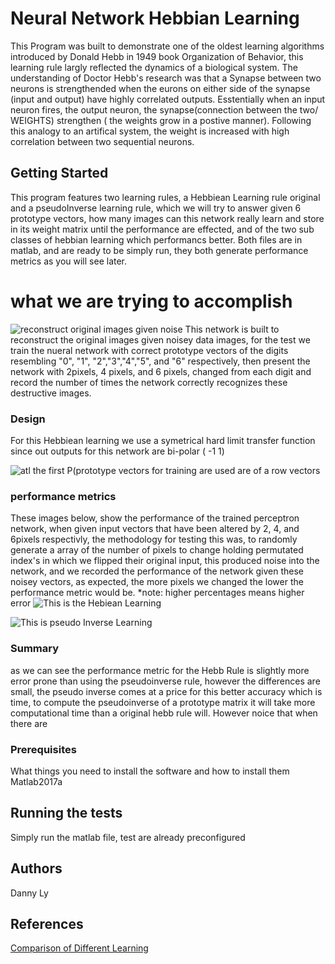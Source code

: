# Neural Network Hebbian Learning
This Program was built to demonstrate one of the oldest learning algorithms introduced by Donald Hebb in 1949 book Organization of Behavior, this learning rule largly reflected the dynamics of a biological system. The understanding of Doctor Hebb's research was that a Synapse between two neurons is strengthended when the eurons on either side of the synapse (input and output) have highly correlated outputs. Esstentially when an input neuron fires, the output neuron, the synapse(connection between the two/ WEIGHTS) strengthen ( the weights grow in a postive manner). Following this analogy to an artifical system, the weight is increased with high correlation between two sequential neurons.

## Getting Started

This program features two learning rules, a Hebbiean Learning rule original and a pseudoInverse learning rule, which we will try to answer given 6 prototype vectors, how many images can this network really learn and store in its weight matrix until the performance are effected, and of the two sub classes of hebbian learning which performancs better. Both files are in matlab, and are ready to be simply run, they both generate performance metrics as you will see later.
# what we are trying to accomplish
![reconstruct original images given noise](https://image.ibb.co/gNGUGR/what_we_are_trying_to_do.png)
 This network is built to reconstruct the original images given noisey data images, for the test we train the nueral network with correct prototype vectors of the digits resembling "0", "1", "2","3","4","5", and "6" respectively, then present the network with 2pixels, 4 pixels, and 6 pixels, changed from each digit and record the number of times the network correctly recognizes these destructive images.
### Design
  For this Hebbiean learning we use a symetrical hard limit transfer function since out outputs for this network are bi-polar ( -1 1)
  
  ![atl](https://image.ibb.co/kUxx36/hardlims_Diagram.jpg) 
  the first P(prototype vectors for training are used are of a row vectors


### performance metrics
These images below, show the performance of the trained perceptron network, when given input vectors that have been altered by 2, 4, and 6pixels respectivly, the methodology for testing this was, to randomly generate a array of  the number of pixels to change holding permutated index's in which we flipped their original input, this produced noise into the network, and we recorded the performance  of the network given these noisey vectors, as expected, the more pixels we changed the lower the performance metric would be. 
*note: higher percentages means higher error
![This is the Hebiean Learning](https://image.ibb.co/d8NmwR/Hebb.png) 

![This is pseudo Inverse Learning](https://image.ibb.co/i37x36/Pseudo_Inv.png)
 ### Summary 
 as we can see the performance metric for the Hebb Rule is slightly more error prone than using the pseudoinverse rule, however the differences are small, the pseudo inverse comes at a price for this better accuracy which is time, to compute the pseudoinverse of a prototype matrix it will take more computational time than a original hebb rule will. However noice that when there are 


### Prerequisites

What things you need to install the software and how to install them
Matlab2017a

## Running the tests
Simply run the matlab file, test are already preconfigured 

## Authors
Danny Ly

## References
[Comparison of Different Learning](https://ac.els-cdn.com/S1877050915036662/1-s2.0-S1877050915036662-main.pdf?_tid=6dfadc9e-bcf3-11e7-b1d6-00000aacb35f&acdnat=1509314116_36fc24552c9b123c4682b1fcd83ce068) 

